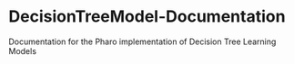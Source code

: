 # DecisionTreeModel-Documentation
Documentation for the Pharo implementation of Decision Tree Learning Models
